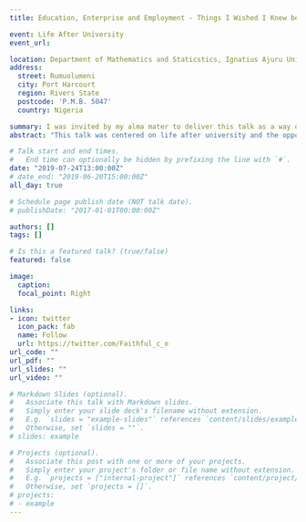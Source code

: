 ```yaml
---
title: Education, Enterprise and Employment - Things I Wished I Knew before Graduating from University. 

event: Life After University
event_url: 

location: Department of Mathematics and Staticstics, Ignatius Ajuru University of Education
address:
  street: Rumuolumeni
  city: Port Harcourt
  region: Rivers State
  postcode: 'P.M.B. 5047'
  country: Nigeria

summary: I was invited by my alma mater to deliver this talk as a way of preparing current students for the challenges and opportunities in the complex phase of life after university.
abstract: "This talk was centered on life after university and the opportunities that abound for a Mathematics/Statistics graduate in the areas of education, enterprise and employment. Also, I spoke about the things I wished I knew about scholarships before graduating from university. The aim of this talk was to help current students navigate the complex phase of life after studies and to ensure that they are adequately prepared for the challenges and opportunities that layed ahead. The feedback after the talk was awesome."

# Talk start and end times.
#   End time can optionally be hidden by prefixing the line with `#`.
date: "2019-07-24T13:00:00Z"
# date_end: "2019-06-20T15:00:00Z"
all_day: true

# Schedule page publish date (NOT talk date).
# publishDate: "2017-01-01T00:00:00Z"

authors: []
tags: []

# Is this a featured talk? (true/false)
featured: false

image:
  caption: 
  focal_point: Right

links:
- icon: twitter
  icon_pack: fab
  name: Follow
  url: https://twitter.com/Faithful_c_o
url_code: ""
url_pdf: ""
url_slides: ""
url_video: ""

# Markdown Slides (optional).
#   Associate this talk with Markdown slides.
#   Simply enter your slide deck's filename without extension.
#   E.g. `slides = "example-slides"` references `content/slides/example-slides.md`.
#   Otherwise, set `slides = ""`.
# slides: example

# Projects (optional).
#   Associate this post with one or more of your projects.
#   Simply enter your project's folder or file name without extension.
#   E.g. `projects = ["internal-project"]` references `content/project/deep-learning/index.md`.
#   Otherwise, set `projects = []`.
# projects:
# - example
---
```

